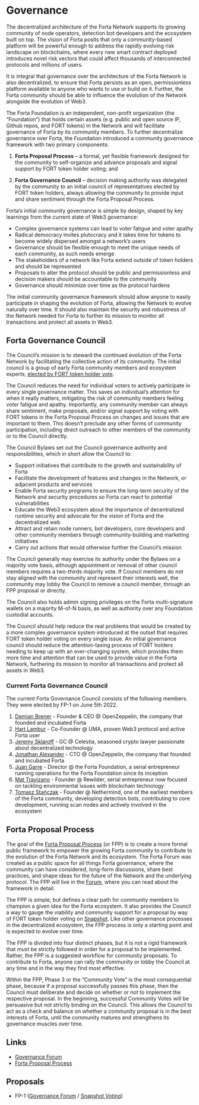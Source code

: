 # Governance

The decentralized architecture of the Forta Network supports its growing community of node operators, detection bot developers and the ecosystem built on top. The vision of Forta posits that only a community-based platform will be powerful enough to address the rapidly evolving risk landscape on blockchains, where every new smart contract deployed introduces novel risk vectors that could affect thousands of interconnected protocols and millions of users.

It is integral that governance over the architecture of the Forta Network is also decentralized, to ensure that Forta persists as an open, permissionless platform available to anyone who wants to use or build on it. Further, the Forta community should be able to influence the evolution of the Network alongside the evolution of Web3.

The Forta Foundation is an independent, non-profit organization (the “Foundation”) that holds certain assets (e.g. public and open source IP, Github repos, and FORT tokens) in the Network and will facilitate governance of Forta by its community members. To further decentralize governance over Forta, the Foundation introduced a community governance framework with two primary components:

1. **Forta Proposal Process** – a formal, yet flexible framework designed for the community to self-organize and advance proposals and signal support by FORT token holder voting; and

2. **Forta Governance Council** – decision making authority was delegated by the community to an initial council of representatives elected by FORT token holders, always allowing the community to provide input and share sentiment through the Forta Proposal Process.

Forta’s initial community governance is simple by design, shaped by key learnings from the current state of Web3 governance:

- Complex governance systems can lead to voter fatigue and voter apathy
- Radical democracy invites plutocracy and it takes time for tokens to become widely dispersed amongst a network’s users
- Governance should be flexible enough to meet the unique needs of each community, as such needs emerge
- The stakeholders of a network like Forta extend outside of token holders and should be represented
- Proposals to alter the protocol should be public and permissionless and decision makers should be accountable to the community
- Governance should minimize over time as the protocol hardens

The initial community governance framework should allow anyone to easily participate in shaping the evolution of Forta, allowing the Network to evolve naturally over time. It should also maintain the security and robustness of the Network needed for Forta to further its mission to monitor all transactions and protect all assets in Web3.

## Forta Governance Council

The Council’s mission is to steward the continued evolution of the Forta Network by facilitating the collective action of its community. The initial council is a group of early Forta community members and ecosystem experts, [elected by FORT token holder vote](https://gov.forta.network/t/forta-proposal-permissionless-launch-fp-1/202?u=forta).

The Council reduces the need for individual voters to actively participate in every single governance matter. This saves an individual’s attention for when it really matters, mitigating the risk of community members feeling voter fatigue and apathy. Importantly, any community member can always share sentiment, make proposals, and/or signal support by voting with FORT tokens in the Forta Proposal Process on changes and issues that are important to them. This doesn’t preclude any other forms of community participation, including direct outreach to other members of the community or to the Council directly.

The Council Bylaws set out the Council governance authority and responsibilities, which in short allow the Council to:

- Support initiatives that contribute to the growth and sustainability of Forta
- Facilitate the development of features and changes in the Network, or adjacent products and services
- Enable Forta security programs to ensure the long-term security of the Network and security procedures so Forta can react to potential vulnerabilities
- Educate the Web3 ecosystem about the importance of decentralized runtime security and advocate for the vision of Forta and the decentralized web
- Attract and retain node runners, bot developers, core developers and other community members through community-building and marketing initiatives
- Carry out actions that would otherwise further the Council’s mission

The Council generally may exercise its authority under the Bylaws on a majority vote basis, although appointment or removal of other council members requires a two-thirds majority vote. If Council members do not stay aligned with the community and represent their interests well, the community may lobby the Council to remove a council member, through an FPP proposal or directly.

The Council also holds admin signing privileges on the Forta multi-signature wallets on a majority M-of-N basis, as well as authority over any Foundation custodial accounts.

The Council should help reduce the real problems that would be created by a more complex governance system introduced at the outset that requires FORT token holder voting on every single issue. An initial governance council should reduce the attention-taxing process of FORT holders needing to keep up with an ever-changing system, which provides them more time and attention that can be used to provide value in the Forta Network, furthering its mission to monitor all transactions and protect all assets in Web3.

### Current Forta Governance Council
The current Forta Governance Council consists of the following members. They were elected by FP-1 on June 5th 2022.

1. [Demian Brener](https://www.linkedin.com/in/demianbrener/) - Founder & CEO @ OpenZeppelin, the company that founded and incubated Forta
2. [Hart Lambur](https://www.linkedin.com/in/hartlambur/) - Co-Founder @ UMA, proven Web3 protocol and active Forta user
3. [Jeremy Sklaroff](https://www.linkedin.com/in/jeremysklaroff/) - GC @ Celestia, seasoned crypto lawyer passionate about decentralized technology
4. [Jonathan Alexander](https://www.linkedin.com/in/jonathanealexander/) - CTO @ OpenZeppelin, the company that founded and incubated Forta
5. [Juan Garre](https://www.linkedin.com/in/juangarre/) - Director @ the Forta Foundation, a serial entrepreneur running operations for the Forta Foundation since its inception
6. [Mat Travizano](https://www.linkedin.com/in/mtravizano/) - Founder @ Rewilder, serial entrepreneur now focused on tackling environmental issues with blockchain technology
7. [Tomasz Stańczak](https://www.linkedin.com/in/tomaszkajetanstanczak/) - Founder @ Nethermind, one of the earliest members of the Forta community, developing detection bots, contributing to core development, running scan nodes and actively involved in the ecosystem

## Forta Proposal Process

The goal of the [Forta Proposal Process](https://gov.forta.network/t/forta-proposal-process-v1-0/185) (or FPP) is to create a more formal public framework to empower the growing Forta community to contribute to the evolution of the Forta Network and its ecosystem. The Forta Forum was created as a public space for all things Forta governance, where the community can have considered, long-form discussions, share best practices, and shape ideas for the future of the Network and the underlying protocol. The FPP will live in the [Forum](https://gov.forta.network/), where you can read about the framework in detail.

The FPP is simple, but defines a clear path for community members to champion a given idea for the Forta ecosystem. It also provides the Council a way to gauge the viability and community support for a proposal by way of FORT token holder voting on [Snapshot](https://snapshot.org/#/forta.eth). Like other governance processes in the decentralized ecosystem, the FPP process is only a starting point and is expected to evolve over time.

The FPP is divided into four distinct phases, but it is not a rigid framework that must be strictly followed in order for a proposal to be implemented. Rather, the FPP is a suggested workflow for community proposals. To contribute to Forta, anyone can rally the community or lobby the Council at any time and in the way they find most effective.

Within the FPP, Phase 3 or the “Community Vote” is the most consequential phase, because if a proposal successfully passes this phase, then the Council must deliberate and decide on whether or not to implement the respective proposal. In the beginning, successful Community Votes will be persuasive but not strictly binding on the Council. This allows the Council to act as a check and balance on whether a community proposal is in the best interests of Forta, until the community matures and strengthens its governance muscles over time.

## Links

- [Governance Forum](https://gov.forta.network/)
- [Forta Proposal Process](https://gov.forta.network/t/forta-proposal-process-v1-0/185)

## Proposals

- FP-1 ([Governance Forum](https://gov.forta.network/t/forta-proposal-permissionless-launch-fp-1/202?u=forta) / [Snapshot Voting](https://snapshot.org/#/forta.eth/proposal/0xe4ac40876e9525d975d7d204354d2f9a058135e611f455226f97a712bc0227b2))

